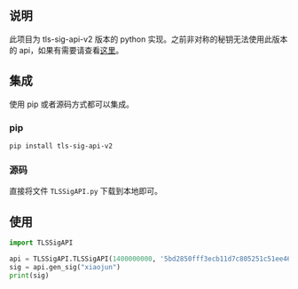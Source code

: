 ## 说明
此项目为 tls-sig-api-v2 版本的 python 实现。之前非对称的秘钥无法使用此版本的 api，如果有需要请查看[这里](https://github.com/tencentyun/tls-sig-api-python)。

## 集成
使用 pip 或者源码方式都可以集成。

### pip
```shell
pip install tls-sig-api-v2
```

### 源码
直接将文件 `TLSSigAPI.py` 下载到本地即可。

## 使用

``` python
import TLSSigAPI

api = TLSSigAPI.TLSSigAPI(1400000000, '5bd2850fff3ecb11d7c805251c51ee463a25727bddc2385f3fa8bfee1bb93b5e')
sig = api.gen_sig("xiaojun")
print(sig)
```
